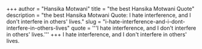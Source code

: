+++
author = "Hansika Motwani"
title = "the best Hansika Motwani Quote"
description = "the best Hansika Motwani Quote: I hate interference, and I don't interfere in others' lives."
slug = "i-hate-interference-and-i-dont-interfere-in-others-lives"
quote = '''I hate interference, and I don't interfere in others' lives.'''
+++
I hate interference, and I don't interfere in others' lives.
